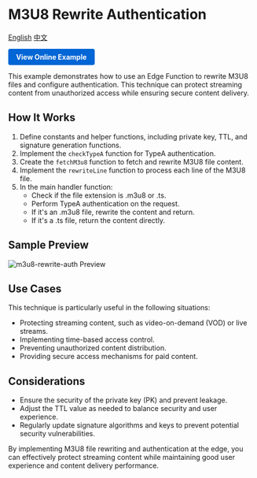 # M3U8 Rewrite Authentication

<div align="left">
  <a title="English" href="README.md">English</a>
  <a title="中文" href="README.zh-CN.md">中文</a>
</div>

<a href="https://edgeone.ai/developer/examples/hub-rewritingam3u8fileandconfiguringauthentication" style="display: inline-block; background-color: #0366d6; color: white; padding: 8px 16px; text-decoration: none; border-radius: 4px; font-weight: bold;">View Online Example</a>

This example demonstrates how to use an Edge Function to rewrite M3U8 files and configure authentication. This technique can protect streaming content from unauthorized access while ensuring secure content delivery.

## How It Works

1. Define constants and helper functions, including private key, TTL, and signature generation functions.
2. Implement the `checkTypeA` function for TypeA authentication.
3. Create the `fetchM3u8` function to fetch and rewrite M3U8 file content.
4. Implement the `rewriteLine` function to process each line of the M3U8 file.
5. In the main handler function:
   - Check if the file extension is .m3u8 or .ts.
   - Perform TypeA authentication on the request.
   - If it's an .m3u8 file, rewrite the content and return.
   - If it's a .ts file, return the content directly.

## Sample Preview

![m3u8-rewrite-auth Preview](../assets/images/m3u8-rewrite-auth.avif)

## Use Cases

This technique is particularly useful in the following situations:

- Protecting streaming content, such as video-on-demand (VOD) or live streams.
- Implementing time-based access control.
- Preventing unauthorized content distribution.
- Providing secure access mechanisms for paid content.

## Considerations

- Ensure the security of the private key (PK) and prevent leakage.
- Adjust the TTL value as needed to balance security and user experience.
- Regularly update signature algorithms and keys to prevent potential security vulnerabilities.

By implementing M3U8 file rewriting and authentication at the edge, you can effectively protect streaming content while maintaining good user experience and content delivery performance.
